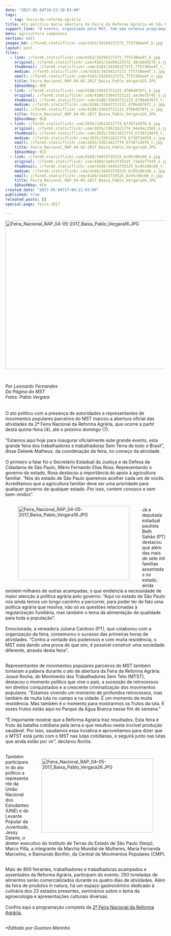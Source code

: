 ```yaml
---
date: "2017-05-04T16:53:19-03:00"
tags:
  - tag: feira-da-reforma-agrária
title: Ato político marca abertura da Feira da Reforma Agrária em São Paulo
support_line: "O evento, organizado pelo MST, tem uma extensa programação, que inclui, além da feira de produtos in natura, um espaço gastronômico e diversas atividades culturais e de formação sobre o modelo de produção de alimentos agroecológicos. "
menu: agricultura camponesa
section: null
images_hd: //farm5.staticflickr.com/4163/34294127272_7f5738be4f_b.jpg
layout: post
files:
  - link: //farm5.staticflickr.com/4163/34294127272_7f5738be4f_b.jpg
    original: //farm5.staticflickr.com/4163/34294127272_28cb8dd579_o.jpg
    thumbnail: //farm5.staticflickr.com/4163/34294127272_7f5738be4f_t.jpg
    medium: //farm5.staticflickr.com/4163/34294127272_7f5738be4f_z.jpg
    small: //farm5.staticflickr.com/4163/34294127272_7f5738be4f_n.jpg
    title: Feira_Nacional_RAP_04-05-2017_Baixa_Pablo_Vergara25.JPG
    $$hashKey: 0KE
  - link: //farm5.staticflickr.com/4188/33643721133_d7064876f1_b.jpg
    original: //farm5.staticflickr.com/4188/33643721133_aac8ef5f45_o.jpg
    thumbnail: //farm5.staticflickr.com/4188/33643721133_d7064876f1_t.jpg
    medium: //farm5.staticflickr.com/4188/33643721133_d7064876f1_z.jpg
    small: //farm5.staticflickr.com/4188/33643721133_d7064876f1_n.jpg
    title: Feira_Nacional_RAP_04-05-2017_Baixa_Pablo_Vergara16.JPG
    $$hashKey: 0LB
  - link: //farm3.staticflickr.com/2835/33611621774_b73871ddf8_b.jpg
    original: //farm3.staticflickr.com/2835/33611621774_94e9ac2565_o.jpg
    thumbnail: //farm3.staticflickr.com/2835/33611621774_b73871ddf8_t.jpg
    medium: //farm3.staticflickr.com/2835/33611621774_b73871ddf8_z.jpg
    small: //farm3.staticflickr.com/2835/33611621774_b73871ddf8_n.jpg
    title: Feira_Nacional_RAP_04-05-2017_Baixa_Pablo_Vergara18.JPG
    $$hashKey: 0LE
  - link: //farm5.staticflickr.com/4169/34453735525_bc95c00c60_b.jpg
    original: //farm5.staticflickr.com/4169/34453735525_71bdaf7429_o.jpg
    thumbnail: //farm5.staticflickr.com/4169/34453735525_bc95c00c60_t.jpg
    medium: //farm5.staticflickr.com/4169/34453735525_bc95c00c60_z.jpg
    small: //farm5.staticflickr.com/4169/34453735525_bc95c00c60_n.jpg
    title: Feira_Nacional_RAP_04-05-2017_Baixa_Pablo_Vergara26.JPG
    $$hashKey: 0LH
created_date: "2017-05-04T17:04:21-03:00"
published: true
releated_posts: []
special-page: feira-2017

---
```

<div class="webpki_lacunasoftware_com" id="webpki_lacunasoftware_com" style="display: none;">&nbsp;</div>

<p><img alt="Feira_Nacional_RAP_04-05-2017_Baixa_Pablo_Vergara16.JPG" height="467" src="//farm5.staticflickr.com/4188/33643721133_d7064876f1_b.jpg" width="700" /></p>

<p>&nbsp;</p>

<p><em>Por Leonardo Fernandes<br />
Da P&aacute;gina do MST<br />
Fotos: Pablo Vergara</em><br />
<br />
<br />
O ato pol&iacute;tico com a presen&ccedil;a de autoridades e representantes de movimentos populares parceiros do MST marcou a abertura oficial das atividades da 2&ordf; Feira Nacional da Reforma Agr&aacute;ria, que ocorre a partir desta quinta-feira (4), at&eacute; o pr&oacute;ximo domingo (7).<br />
<br />
&ldquo;Estamos aqui hoje para inaugurar oficialmente este grande evento, esta grande feira dos trabalhadores e trabalhadoras Sem Terra de todo o Brasil&rdquo;, disse Delwek Matheus, da coordena&ccedil;&atilde;o da feira, no come&ccedil;o da atividade.<br />
<br />
O primeiro a falar foi o Secret&aacute;rio Estadual da Justi&ccedil;a e da Defesa da Cidadania de S&atilde;o Paulo, M&aacute;rio Fernando Elias Rosa. Representando o governo do estado, Rosa destacou a import&acirc;ncia do apoio &agrave; agricultura familiar. &ldquo;N&oacute;s do estado de S&atilde;o Paulo queremos acolher cada um de voc&ecirc;s. Acreditamos que a agricultura familiar deve ser uma prioridade para qualquer governo de qualquer estado. Por isso, contem conosco e sem bem-vindos&rdquo;.</p>

<figure class="image" style="float:left"><img alt="Feira_Nacional_RAP_04-05-2017_Baixa_Pablo_Vergara18.JPG" height="233" src="//farm3.staticflickr.com/2835/33611621774_b73871ddf8_b.jpg" width="350" />
<figcaption></figcaption>
</figure>

<p><br />
J&aacute; a deputada estadual paulista Beth Sah&atilde;o (PT) destacou que al&eacute;m das mais de sete mil fam&iacute;lias assentadas no estado, ainda existem milhares de outras acampadas, o que evidencia a necessidade de maior aten&ccedil;&atilde;o &agrave; pol&iacute;tica agr&aacute;ria pelo governo. &ldquo;Aqui no estado de S&atilde;o Paulo n&oacute;s ainda temos um longo caminho a percorrer, para poder ter de fato uma pol&iacute;tica agr&aacute;ria que resolva, n&atilde;o s&oacute; as quest&otilde;es relacionadas &agrave; regulariza&ccedil;&atilde;o fundi&aacute;ria, mas tamb&eacute;m o tema da alimenta&ccedil;&atilde;o de qualidade para toda a popula&ccedil;&atilde;o&rdquo;.<br />
<br />
Emocionada, a vereadora Juliana Cardoso (PT), que colaborou com a organiza&ccedil;&atilde;o da feira, comemorou o sucesso das primeiras horas de atividades. &ldquo;Contra a vontade dos poderosos e com muita resist&ecirc;ncia, o MST est&aacute; dando uma prova de que sim, &eacute; poss&iacute;vel construir uma sociedade diferente, atrav&eacute;s desta feira&rdquo;.</p>

<p><br />
Representantes de movimentos populares parceiros do MST tamb&eacute;m tomaram a palavra durante o ato de abertura da Feira da Reforma Agr&aacute;ria. Josu&eacute; Rocha, do Movimento dos Trabalhadores Sem Teto (MTST), destacou o momento pol&iacute;tico que vive o pa&iacute;s, a sucess&atilde;o de retrocessos em direitos conquistados e a crescente criminaliza&ccedil;&atilde;o dos movimentos populares. &quot;Estamos vivendo um momento de profundos retrocessos, mas tamb&eacute;m de muita luta no campo e na cidade. &Eacute; um momento de muita resist&ecirc;ncia. Mas tamb&eacute;m &eacute; o momento para mostrarmos os frutos da luta. E esses frutos est&atilde;o aqui no Parque da &Aacute;gua Branca nesse fim de semana.&quot;<br />
<br />
&quot;&Eacute; importante mostrar que a Reforma Agr&aacute;ria traz resultados. Esta feira &eacute; fruto da batalha cotidiana pela terra e que resultou nesta incr&iacute;vel produ&ccedil;&atilde;o saud&aacute;vel. Por isso, saudamos essa inciativa e aproveitamos para dizer que o MTST est&aacute; junto com o MST nas lutas cotidianas, e seguir&aacute; junto nas lutas que ainda est&atilde;o por vir&rdquo;, declarou Rocha.<br />
&nbsp;</p>

<figure class="image" style="float:right"><img alt="Feira_Nacional_RAP_04-05-2017_Baixa_Pablo_Vergara26.JPG" height="233" src="//farm5.staticflickr.com/4169/34453735525_bc95c00c60_b.jpg" width="350" />
<figcaption></figcaption>
</figure>

<p>Tamb&eacute;m participaram do ato pol&iacute;tico a representante da Uni&atilde;o Nacional dos Estudantes (UNE) e do Levante Popular da Juventude, Jessy Daiane, o diretor executivo do Instituto de Terras do Estado de S&atilde;o Paulo (Itesp), Marco Pilla, a integrante da Marcha Mundial de Mulheres, Maria Fernanda Marcelino, e Raimundo Bonfim, da Central de Movimentos Populares (CMP).</p>

<p><br />
Mais de 800 feirantes, trabalhadores e trabalhadoras acampados e assentados da Reforma Agr&aacute;ria, participam do evento. 250 toneladas de alimentos ser&atilde;o comercializados durante os quatro dias de atividades. Al&eacute;m da feira de produtos in natura, h&aacute; um espa&ccedil;o gastron&ocirc;mico dedicado &agrave; culin&aacute;ria dos 23 estados presentes, semin&aacute;rios sobre o tema da agroecologia e apresenta&ccedil;&otilde;es culturais diversas.<br />
<br />
Confira aqui a programa&ccedil;&atilde;o completa da <a href="http://www.mst.org.br/II-feira-nacional-da-reforma-agraria/">2&ordf; Feira Nacional da Reforma Agr&aacute;ria.</a></p>

<p><br />
<em>*Editado por Gustavo Marinho</em></p>

<div class="webpki_lacunasoftware_com" id="webpki_lacunasoftware_com" style="display: none;">&nbsp;</div>
